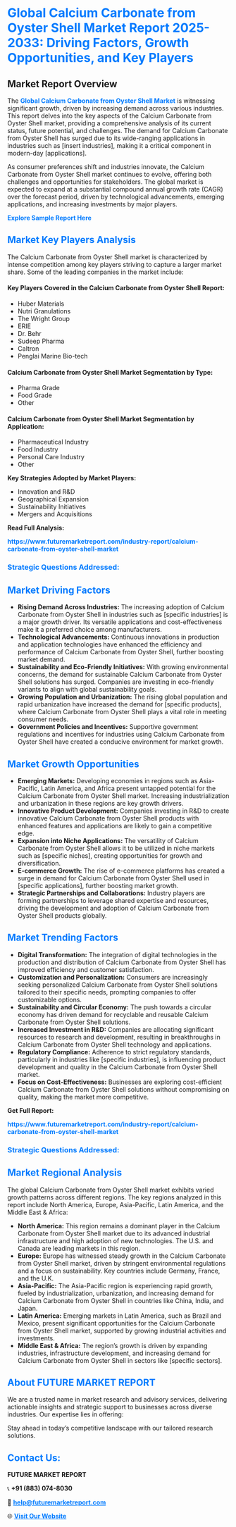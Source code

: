 <h1 style="color: #007BFF;">Global Calcium Carbonate from Oyster Shell Market Report 2025-2033: Driving Factors, Growth Opportunities, and Key Players</h1>

<section id="overview">
<h2>Market Report Overview</h2>
<p>The <a href="https://www.futuremarketreport.com/industry-report/calcium-carbonate-from-oyster-shell-market" style="color: #007BFF; text-decoration: none;"><strong>Global Calcium Carbonate from Oyster Shell Market</strong></a> is witnessing significant growth, driven by increasing demand across various industries. This report delves into the key aspects of the Calcium Carbonate from Oyster Shell market, providing a comprehensive analysis of its current status, future potential, and challenges. The demand for Calcium Carbonate from Oyster Shell has surged due to its wide-ranging applications in industries such as [insert industries], making it a critical component in modern-day [applications].</p>
<p>As consumer preferences shift and industries innovate, the Calcium Carbonate from Oyster Shell market continues to evolve, offering both challenges and opportunities for stakeholders. The global market is expected to expand at a substantial compound annual growth rate (CAGR) over the forecast period, driven by technological advancements, emerging applications, and increasing investments by major players.</p>
</section>

<section id="overview">
<p><a href="https://www.futuremarketreport.com/request-sample/reportId=60753" style="color: #007BFF; text-decoration: none;"><strong>Explore Sample Report Here</strong></a></p>
</section>

<section id="key-players">
<h2 style="color: #007BFF;">Market Key Players Analysis</h2>
<p>The Calcium Carbonate from Oyster Shell market is characterized by intense competition among key players striving to capture a larger market share. Some of the leading companies in the market include:</p>
<h4>Key Players Covered in the Calcium Carbonate from Oyster Shell Report:</h4>
<ul><li>Huber Materials</li><li>Nutri Granulations</li><li>The Wright Group</li><li>ERIE</li><li>Dr. Behr</li><li>Sudeep Pharma</li><li>Caltron</li><li>Penglai Marine Bio-tech</li></ul>
<h4>Calcium Carbonate from Oyster Shell Market Segmentation by Type:</h4>
<ul><li>Pharma Grade</li><li>Food Grade</li><li>Other</li></ul>

<h4>Calcium Carbonate from Oyster Shell Market Segmentation by Application:</h4>
<ul><li>Pharmaceutical Industry</li><li>Food Industry</li><li>Personal Care Industry</li><li>Other</li></ul>
<p><strong>Key Strategies Adopted by Market Players:</strong></p>
<ul>
<li>Innovation and R&D</li>
<li>Geographical Expansion</li>
<li>Sustainability Initiatives</li>
<li>Mergers and Acquisitions</li>
</ul>
</section>

<section>
<p><strong>Read Full Analysis: </strong></p><a href="https://www.futuremarketreport.com/industry-report/calcium-carbonate-from-oyster-shell-market" style="color: #007BFF; text-decoration: none;"><strong>https://www.futuremarketreport.com/industry-report/calcium-carbonate-from-oyster-shell-market</strong></a>
<h3 style="color: #007BFF;">Strategic Questions Addressed:</h3>
</section>

<section id="driving-factors">
<h2 style="color: #007BFF;">Market Driving Factors</h2>
<ul>
<li><strong>Rising Demand Across Industries:</strong> The increasing adoption of Calcium Carbonate from Oyster Shell in industries such as [specific industries] is a major growth driver. Its versatile applications and cost-effectiveness make it a preferred choice among manufacturers.</li>
<li><strong>Technological Advancements:</strong> Continuous innovations in production and application technologies have enhanced the efficiency and performance of Calcium Carbonate from Oyster Shell, further boosting market demand.</li>
<li><strong>Sustainability and Eco-Friendly Initiatives:</strong> With growing environmental concerns, the demand for sustainable Calcium Carbonate from Oyster Shell solutions has surged. Companies are investing in eco-friendly variants to align with global sustainability goals.</li>
<li><strong>Growing Population and Urbanization:</strong> The rising global population and rapid urbanization have increased the demand for [specific products], where Calcium Carbonate from Oyster Shell plays a vital role in meeting consumer needs.</li>
<li><strong>Government Policies and Incentives:</strong> Supportive government regulations and incentives for industries using Calcium Carbonate from Oyster Shell have created a conducive environment for market growth.</li>
</ul>
</section>

<section id="growth-opportunities">
<h2 style="color: #007BFF;">Market Growth Opportunities</h2>
<ul>
<li><strong>Emerging Markets:</strong> Developing economies in regions such as Asia-Pacific, Latin America, and Africa present untapped potential for the Calcium Carbonate from Oyster Shell market. Increasing industrialization and urbanization in these regions are key growth drivers.</li>
<li><strong>Innovative Product Development:</strong> Companies investing in R&D to create innovative Calcium Carbonate from Oyster Shell products with enhanced features and applications are likely to gain a competitive edge.</li>
<li><strong>Expansion into Niche Applications:</strong> The versatility of Calcium Carbonate from Oyster Shell allows it to be utilized in niche markets such as [specific niches], creating opportunities for growth and diversification.</li>
<li><strong>E-commerce Growth:</strong> The rise of e-commerce platforms has created a surge in demand for Calcium Carbonate from Oyster Shell used in [specific applications], further boosting market growth.</li>
<li><strong>Strategic Partnerships and Collaborations:</strong> Industry players are forming partnerships to leverage shared expertise and resources, driving the development and adoption of Calcium Carbonate from Oyster Shell products globally.</li>
</ul>
</section>

<section id="trending-factors">
<h2 style="color: #007BFF;">Market Trending Factors</h2>
<ul>
<li><strong>Digital Transformation:</strong> The integration of digital technologies in the production and distribution of Calcium Carbonate from Oyster Shell has improved efficiency and customer satisfaction.</li>
<li><strong>Customization and Personalization:</strong> Consumers are increasingly seeking personalized Calcium Carbonate from Oyster Shell solutions tailored to their specific needs, prompting companies to offer customizable options.</li>
<li><strong>Sustainability and Circular Economy:</strong> The push towards a circular economy has driven demand for recyclable and reusable Calcium Carbonate from Oyster Shell solutions.</li>
<li><strong>Increased Investment in R&D:</strong> Companies are allocating significant resources to research and development, resulting in breakthroughs in Calcium Carbonate from Oyster Shell technology and applications.</li>
<li><strong>Regulatory Compliance:</strong> Adherence to strict regulatory standards, particularly in industries like [specific industries], is influencing product development and quality in the Calcium Carbonate from Oyster Shell market.</li>
<li><strong>Focus on Cost-Effectiveness:</strong> Businesses are exploring cost-efficient Calcium Carbonate from Oyster Shell solutions without compromising on quality, making the market more competitive.</li>
</ul>
</section>

<section>
<p><strong>Get Full Report: </strong></p><a href="https://www.futuremarketreport.com/industry-report/calcium-carbonate-from-oyster-shell-market" style="color: #007BFF; text-decoration: none;"><strong>https://www.futuremarketreport.com/industry-report/calcium-carbonate-from-oyster-shell-market</strong></a>
<h3 style="color: #007BFF;">Strategic Questions Addressed:</h3>
</section>


<section id="regional-analysis">
<h2 style="color: #007BFF;">Market Regional Analysis</h2>
<p>The global Calcium Carbonate from Oyster Shell market exhibits varied growth patterns across different regions. The key regions analyzed in this report include North America, Europe, Asia-Pacific, Latin America, and the Middle East & Africa:</p>
<ul>
<li><strong>North America:</strong> This region remains a dominant player in the Calcium Carbonate from Oyster Shell market due to its advanced industrial infrastructure and high adoption of new technologies. The U.S. and Canada are leading markets in this region.</li>
<li><strong>Europe:</strong> Europe has witnessed steady growth in the Calcium Carbonate from Oyster Shell market, driven by stringent environmental regulations and a focus on sustainability. Key countries include Germany, France, and the U.K.</li>
<li><strong>Asia-Pacific:</strong> The Asia-Pacific region is experiencing rapid growth, fueled by industrialization, urbanization, and increasing demand for Calcium Carbonate from Oyster Shell in countries like China, India, and Japan.</li>
<li><strong>Latin America:</strong> Emerging markets in Latin America, such as Brazil and Mexico, present significant opportunities for the Calcium Carbonate from Oyster Shell market, supported by growing industrial activities and investments.</li>
<li><strong>Middle East & Africa:</strong> The region’s growth is driven by expanding industries, infrastructure development, and increasing demand for Calcium Carbonate from Oyster Shell in sectors like [specific sectors].</li>
</ul>
</section>

<footer>
<h2 style="color: #007BFF;">About FUTURE MARKET REPORT</h2>
<p>We are a trusted name in market research and advisory services, delivering actionable insights and strategic support to businesses across diverse industries. Our expertise lies in offering:</p>

<p>Stay ahead in today’s competitive landscape with our tailored research solutions.</p>

<h2 style="color: #007BFF;">Contact Us:</h2>
<p><strong>FUTURE MARKET REPORT</strong></p>
<p>📞 <strong>+91 (883) 074-8030</strong></p>
<p>📧 <strong><a href="mailto:help@futuremarketreport.com" style="color: #007BFF;">help@futuremarketreport.com</a></strong></p>
<p>🌐 <strong><a href="https://www.futuremarketreport.com/" style="color: #007BFF;">Visit Our Website</a></strong></p>
</footer>